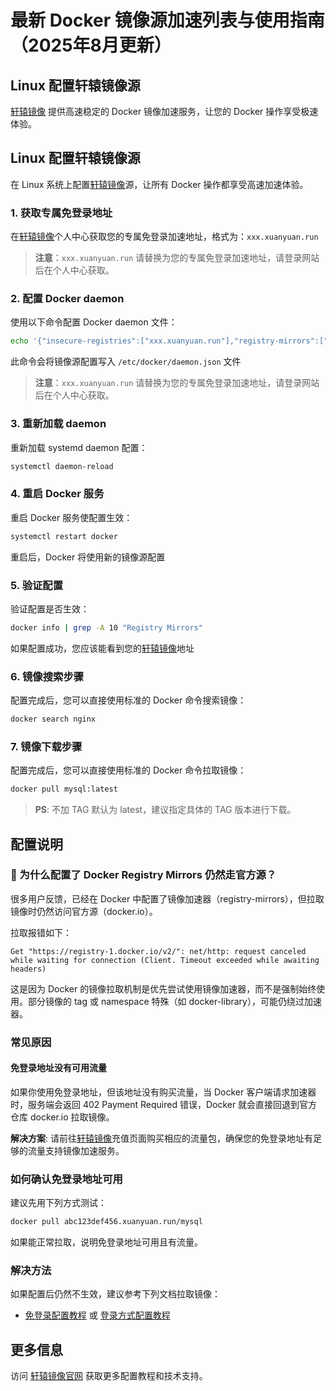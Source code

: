 # 最新 Docker 镜像源加速列表与使用指南（2025年8月更新）

## Linux 配置轩辕镜像源

<a href="https://xuanyuan.cloud/" target="_blank">轩辕镜像</a> 提供高速稳定的 Docker 镜像加速服务，让您的 Docker 操作享受极速体验。

## Linux 配置轩辕镜像源

在 Linux 系统上配置<a href="https://xuanyuan.cloud/" target="_blank">轩辕镜像</a>源，让所有 Docker 操作都享受高速加速体验。

### 1. 获取专属免登录地址

在<a href="https://xuanyuan.cloud/" target="_blank">轩辕镜像</a>个人中心获取您的专属免登录加速地址，格式为：`xxx.xuanyuan.run`

> **注意**：`xxx.xuanyuan.run` 请替换为您的专属免登录加速地址，请登录网站后在个人中心获取。

### 2. 配置 Docker daemon

使用以下命令配置 Docker daemon 文件：

```bash
echo '{"insecure-registries":["xxx.xuanyuan.run"],"registry-mirrors":["https://xxx.xuanyuan.run"]}' | sudo tee /etc/docker/daemon.json > /dev/null
```

此命令会将镜像源配置写入 `/etc/docker/daemon.json` 文件

> **注意**：`xxx.xuanyuan.run` 请替换为您的专属免登录加速地址，请登录网站后在个人中心获取。

### 3. 重新加载 daemon

重新加载 systemd daemon 配置：

```bash
systemctl daemon-reload
```

### 4. 重启 Docker 服务

重启 Docker 服务使配置生效：

```bash
systemctl restart docker
```

重启后，Docker 将使用新的镜像源配置

### 5. 验证配置

验证配置是否生效：

```bash
docker info | grep -A 10 "Registry Mirrors"
```

如果配置成功，您应该能看到您的<a href="https://xuanyuan.cloud/" target="_blank">轩辕镜像</a>地址

### 6. 镜像搜索步骤

配置完成后，您可以直接使用标准的 Docker 命令搜索镜像：

```bash
docker search nginx
```

### 7. 镜像下载步骤

配置完成后，您可以直接使用标准的 Docker 命令拉取镜像：

```bash
docker pull mysql:latest
```

> **PS**: 不加 TAG 默认为 latest，建议指定具体的 TAG 版本进行下载。

## 配置说明

### 🐳 为什么配置了 Docker Registry Mirrors 仍然走官方源？

很多用户反馈，已经在 Docker 中配置了镜像加速器（registry-mirrors），但拉取镜像时仍然访问官方源（docker.io）。

拉取报错如下：

```
Get "https://registry-1.docker.io/v2/": net/http: request canceled while waiting for connection (Client. Timeout exceeded while awaiting headers)
```

这是因为 Docker 的镜像拉取机制是优先尝试使用镜像加速器，而不是强制始终使用。部分镜像的 tag 或 namespace 特殊（如 docker-library），可能仍绕过加速器。

### 常见原因

#### 免登录地址没有可用流量

如果你使用免登录地址，但该地址没有购买流量，当 Docker 客户端请求加速器时，服务端会返回 402 Payment Required 错误，Docker 就会直接回退到官方仓库 docker.io 拉取镜像。

**解决方案**: 请前往<a href="https://xuanyuan.cloud/recharge" target="_blank">轩辕镜像</a>充值页面购买相应的流量包，确保您的免登录地址有足够的流量支持镜像加速服务。

### 如何确认免登录地址可用

建议先用下列方式测试：

```bash
docker pull abc123def456.xuanyuan.run/mysql
```

如果能正常拉取，说明免登录地址可用且有流量。

### 解决方法

如果配置后仍然不生效，建议参考下列文档拉取镜像：

- <a href="https://xuanyuan.cloud/" target="_blank">免登录配置教程</a> 或 <a href="https://xuanyuan.cloud/" target="_blank">登录方式配置教程</a>

## 更多信息

访问 <a href="https://xuanyuan.cloud/" target="_blank">轩辕镜像官网</a> 获取更多配置教程和技术支持。
